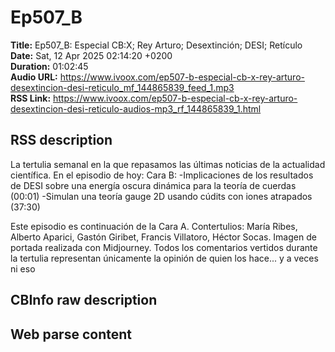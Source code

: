 # Ep507_B  
**Title:** Ep507_B: Especial CB:X; Rey Arturo; Desextinción; DESI; Retículo  
**Date:** Sat, 12 Apr 2025 02:14:20 +0200  
**Duration:** 01:02:45  
**Audio URL:** https://www.ivoox.com/ep507-b-especial-cb-x-rey-arturo-desextincion-desi-reticulo_mf_144865839_feed_1.mp3  
**RSS Link:** https://www.ivoox.com/ep507-b-especial-cb-x-rey-arturo-desextincion-desi-reticulo-audios-mp3_rf_144865839_1.html  

## RSS description
La tertulia semanal en la que repasamos las últimas noticias de la actualidad científica. En el episodio de hoy:
Cara B:
-Implicaciones de los resultados de DESI sobre una energía oscura dinámica para la teoría de cuerdas (00:01)
-Simulan una teoría gauge 2D usando cúdits con iones atrapados (37:30)

Este episodio es continuación de la Cara A.
Contertulios: María Ribes, Alberto Aparici, Gastón Giribet, Francis Villatoro, Héctor Socas. Imagen de portada realizada con Midjourney. Todos los comentarios vertidos durante la tertulia representan únicamente la opinión de quien los hace... y a veces ni eso

## CBInfo raw description


## Web parse content

